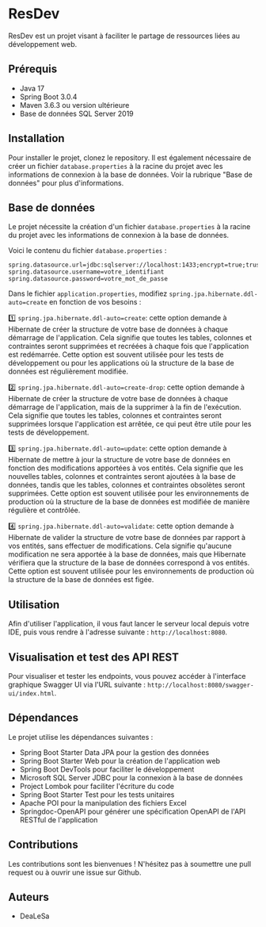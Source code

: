 # ResDev

ResDev est un projet visant à faciliter le partage de ressources liées au développement web.

## Prérequis

* Java 17
* Spring Boot 3.0.4
* Maven 3.6.3 ou version ultérieure
* Base de données SQL Server 2019

## Installation

Pour installer le projet, clonez le repository. Il est également nécessaire de créer un fichier `database.properties` à la racine du projet avec les informations de connexion à la base de données. Voir la rubrique "Base de données" pour plus d'informations.

## Base de données

Le projet nécessite la création d'un fichier `database.properties` à la racine du projet avec les informations de connexion à la base de données.

Voici le contenu du fichier `database.properties` :

```
spring.datasource.url=jdbc:sqlserver://localhost:1433;encrypt=true;trustServerCertificate=true;databaseName=nom_de_votre_base_de_données
spring.datasource.username=votre_identifiant
spring.datasource.password=votre_mot_de_passe
```
Dans le fichier `application.properties`, modifiez `spring.jpa.hibernate.ddl-auto=create` en fonction de vos besoins :

:one: `spring.jpa.hibernate.ddl-auto=create`: cette option demande à Hibernate de créer la structure de votre base de données à chaque démarrage de l'application. Cela signifie que toutes les tables, colonnes et contraintes seront supprimées et recréées à chaque fois que l'application est redémarrée. Cette option est souvent utilisée pour les tests de développement ou pour les applications où la structure de la base de données est régulièrement modifiée.

:two: `spring.jpa.hibernate.ddl-auto=create-drop`: cette option demande à Hibernate de créer la structure de votre base de données à chaque démarrage de l'application, mais de la supprimer à la fin de l'exécution. Cela signifie que toutes les tables, colonnes et contraintes seront supprimées lorsque l'application est arrêtée, ce qui peut être utile pour les tests de développement.

:three: `spring.jpa.hibernate.ddl-auto=update`: cette option demande à Hibernate de mettre à jour la structure de votre base de données en fonction des modifications apportées à vos entités. Cela signifie que les nouvelles tables, colonnes et contraintes seront ajoutées à la base de données, tandis que les tables, colonnes et contraintes obsolètes seront supprimées. Cette option est souvent utilisée pour les environnements de production où la structure de la base de données est modifiée de manière régulière et contrôlée.

:four: `spring.jpa.hibernate.ddl-auto=validate`: cette option demande à Hibernate de valider la structure de votre base de données par rapport à vos entités, sans effectuer de modifications. Cela signifie qu'aucune modification ne sera apportée à la base de données, mais que Hibernate vérifiera que la structure de la base de données correspond à vos entités. Cette option est souvent utilisée pour les environnements de production où la structure de la base de données est figée.

## Utilisation

Afin d'utiliser l'application, il vous faut lancer le serveur local depuis votre IDE, puis vous rendre à l'adresse suivante : `http://localhost:8080`.

## Visualisation et test des API REST

Pour visualiser et tester les endpoints, vous pouvez accéder à l'interface graphique Swagger UI via l'URL suivante : `http://localhost:8080/swagger-ui/index.html`.

## Dépendances

Le projet utilise les dépendances suivantes :

- Spring Boot Starter Data JPA pour la gestion des données
- Spring Boot Starter Web pour la création de l'application web
- Spring Boot DevTools pour faciliter le développement
- Microsoft SQL Server JDBC pour la connexion à la base de données
- Project Lombok pour faciliter l'écriture du code
- Spring Boot Starter Test pour les tests unitaires
- Apache POI pour la manipulation des fichiers Excel
- Springdoc-OpenAPI pour générer une spécification OpenAPI de l'API RESTful de l'application

## Contributions

Les contributions sont les bienvenues ! N'hésitez pas à soumettre une pull request ou à ouvrir une issue sur Github.

## Auteurs

- DeaLeSa
